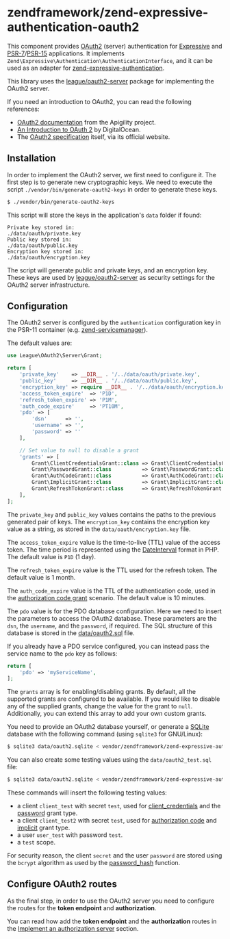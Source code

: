 # zendframework/zend-expressive-authentication-oauth2

This component provides [OAuth2](https://oauth.net/2/) (server) authentication
for [Expressive](https://docs.zendframework.com/zend-expressive/) and
[PSR-7](https://www.php-fig.org/psr/psr-7/)/[PSR-15](https://www.php-fig.org/psr/psr-15/)
applications. It implements `Zend\Expressive\Authentication\AuthenticationInterface`,
and it can be used as an adapter for [zend-expressive-authentication](https://github.com/zendframework/zend-expressive-authentication).

This library uses the [league/oauth2-server](https://oauth2.thephpleague.com/)
package for implementing the OAuth2 server.

If you need an introduction to OAuth2, you can read the following references:

- [OAuth2 documentation](https://apigility.org/documentation/auth/authentication-oauth2)
  from the Apigility project.
- [An Introduction to OAuth 2](https://www.digitalocean.com/community/tutorials/an-introduction-to-oauth-2)
  by DigitalOcean.
- The [OAuth2 specification](https://oauth.net/2/) itself, via its official
  website.

## Installation

In order to implement the OAuth2 server, we first need to configure it. The
first step is to generate new cryptographic keys. We need to execute the script
`./vendor/bin/generate-oauth2-keys` in order to generate these keys.

```bash
$ ./vendor/bin/generate-oauth2-keys
```

This script will store the keys in the application's `data` folder if found:

```text
Private key stored in:
./data/oauth/private.key
Public key stored in:
./data/oauth/public.key
Encryption key stored in:
./data/oauth/encryption.key
```

The script will generate public and private keys, and an encryption key.
These keys are used by [league/oauth2-server](https://oauth2.thephpleague.com/)
as security settings for the OAuth2 server infrastructure.

## Configuration

The OAuth2 server is configured by the `authentication` configuration key in the
PSR-11 container (e.g. [zend-servicemanager](https://github.com/zendframework/zend-servicemanager)).

The default values are:

```php
use League\OAuth2\Server\Grant;

return [
    'private_key'    => __DIR__ . '/../data/oauth/private.key',
    'public_key'     => __DIR__ . '/../data/oauth/public.key',
    'encryption_key' => require __DIR__ . '/../data/oauth/encryption.key',
    'access_token_expire'  => 'P1D',
    'refresh_token_expire' => 'P1M',
    'auth_code_expire'     => 'PT10M',
    'pdo' => [
        'dsn'      => '',
        'username' => '',
        'password' => ''
    ],

    // Set value to null to disable a grant
    'grants' => [
        Grant\ClientCredentialsGrant::class => Grant\ClientCredentialsGrant::class,
        Grant\PasswordGrant::class          => Grant\PasswordGrant::class,
        Grant\AuthCodeGrant::class          => Grant\AuthCodeGrant::class,
        Grant\ImplicitGrant::class          => Grant\ImplicitGrant::class,
        Grant\RefreshTokenGrant::class      => Grant\RefreshTokenGrant::class
    ],
];
```

The `private_key` and `public_key` values contains the paths to the previous
generated pair of keys. The `encryption_key` contains the encryption key value
as a string, as stored in the `data/oauth/encryption.key` file.

The `access_token_expire` value is the time-to-live (TTL) value of the access
token. The time period is represented using the [DateInterval](http://php.net/manual/en/class.dateinterval.php)
format in PHP.  The default value is `P1D` (1 day).

The `refresh_token_expire` value is the TTL used for the refresh token. The
default value is 1 month.

The `auth_code_expire` value is the TTL of the authentication code, used in
the [authorization code grant](https://oauth2.thephpleague.com/authorization-server/auth-code-grant/)
scenario. The default value is 10 minutes.

The `pdo` value is for the PDO database configuration. Here we need to insert
the parameters to access the OAuth2 database. These parameters are the `dsn`,
the `username`, and the `password`, if required. The SQL structure of this
database is stored in the [data/oauth2.sql](https://github.com/zendframework/zend-expressive-authentication-oauth2/blob/master/data/oauth2.sql)
file.

If you already have a PDO service configured, you can instead pass the service
name to the `pdo` key as follows:

```php
return [
    'pdo' => 'myServiceName',
];
```

The `grants` array is for enabling/disabling grants. By default, all the supported
grants are configured to be available. If you would like to disable any of the
supplied grants, change the value for the grant to `null`. Additionally,
you can extend this array to add your own custom grants.

You need to provide an OAuth2 database yourself, or generate a [SQLite](https://www.sqlite.org)
database with the following command (using `sqlite3` for GNU/Linux):

```bash
$ sqlite3 data/oauth2.sqlite < vendor/zendframework/zend-expressive-authentication-oauth2/data/oauth2.sql
```

You can also create some testing values using the `data/oauth2_test.sql` file:

```bash
$ sqlite3 data/oauth2.sqlite < vendor/zendframework/zend-expressive-authentication-oauth2/data/oauth2_test.sql
```

These commands will insert the following testing values:

- a client `client_test` with secret `test`, used for [client_credentials](grant/client_credentials.md)
  and the [password](grant/password.md) grant type.
- a client `client_test2` with secret `test`, used for [authorization code](grant/auth_code.md)
  and [implicit](grant/implicit.md) grant type.
- a user `user_test` with password `test`.
- a `test` scope.

For security reason, the client `secret` and the user `password` are stored
using the `bcrypt` algorithm as used by the [password_hash](http://php.net/manual/en/function.password-hash.php)
function.

## Configure OAuth2 routes

As the final step, in order to use the OAuth2 server you need to configure the routes
for the **token endpoint** and **authorization**.

You can read how add the **token endpoint** and the **authorization** routes in
the [Implement an authorization server](authorization-server.md) section.
